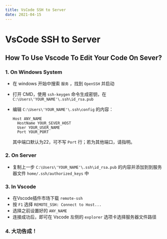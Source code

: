 ```yaml
---
title: VsCode SSH to Server
date: 2021-04-15
---
```

# VsCode SSH to Server

## How To Use Vscode To Edit Your Code On Sever?

### 1. On Windows System

- 在 windows 开始中搜索 `服务` ，找到 `OpenSSH` 并启动
- 打开 CMD，使用 `ssh-keygen` 命令生成密钥，在 `C:\Users\'YOUR_NAME'\.ssh\id_rsa.pub`
- 编辑 `C:\Users\'YOUR_NAME'\.ssh\config` 的内容：
    
    ```
    Host ANY_NAME
      HostName YOUR_SEVER_HOST
      User YOUR_USER_NAME
      Port YOUR_PORT
    ```
    
    其中端口默认为22，可不写 `Port` 行；若为其他端口，请指明。
    

### 2. On Server

- 复制上一步 `C:\Users\'YOUR_NAME'\.ssh\id_rsa.pub` 的内容并添加到到服务器文件 `home/.ssh/authorized_keys` 中

### 3. In Vscode

- 在Vscode插件市场下载 `remote-ssh`
- 按 `F1` 选择 `REMOTE_SSH: Connect to Host...`
- 选择之前设置好的 `ANY_NAME`
- 连接成功后，即可在 Vscode 左侧的 `explorer` 选项卡选择服务器文件路径

### 4. 大功告成！